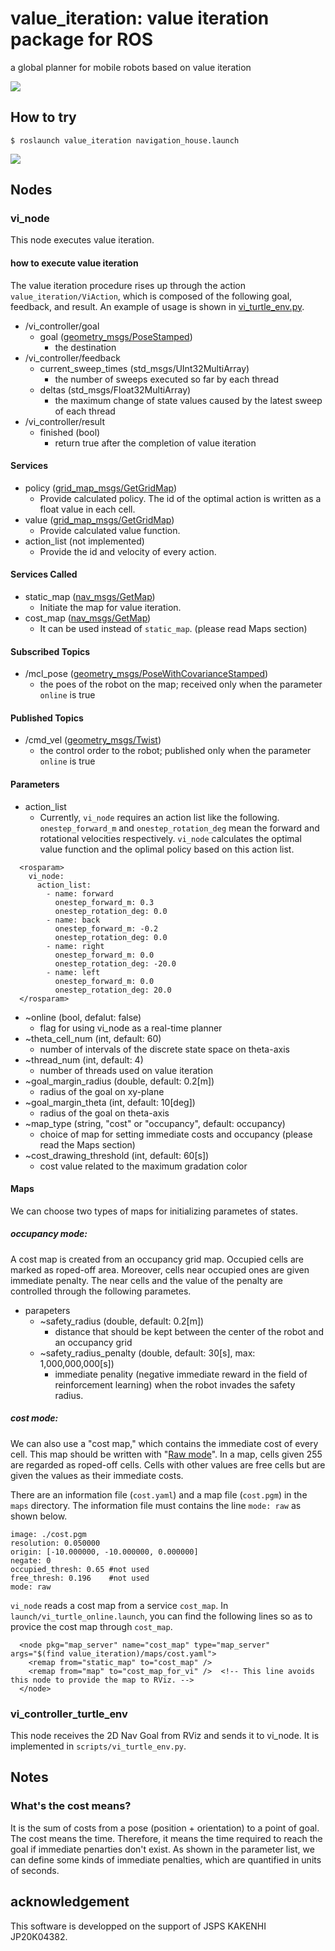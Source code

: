 # value_iteration: value iteration package for ROS

a global planner for mobile robots based on value iteration

[![](https://img.youtube.com/vi/AsjQZ3WDI-Q/0.jpg)](https://www.youtube.com/watch?v=AsjQZ3WDI-Q)

## How to try

```
$ roslaunch value_iteration navigation_house.launch
```

[![](https://img.youtube.com/vi/vozJNzThUdM/0.jpg)](https://www.youtube.com/watch?v=vozJNzThUdM)

## Nodes

### vi_node

This node executes value iteration.

#### how to execute value iteration

The value iteration procedure rises up through the action `value_iteration/ViAction`, which is composed of the following goal, feedback, and result. An example of usage is shown in [vi_turtle_env.py](https://github.com/ryuichiueda/value_iteration/blob/main/scripts/vi_turtle_env.py).

* /vi_controller/goal
    * goal ([geometry_msgs/PoseStamped](http://docs.ros.org/en/melodic/api/geometry_msgs/html/msg/PoseStamped.html))
        * the destination
* /vi_controller/feedback
    * current_sweep_times (std_msgs/UInt32MultiArray)
        * the number of sweeps executed so far by each thread
    * deltas (std_msgs/Float32MultiArray)
        * the maximum change of state values caused by the latest sweep of each thread
* /vi_controller/result
    * finished (bool)
        * return true after the completion of value iteration

#### Services

* policy ([grid_map_msgs/GetGridMap](http://docs.ros.org/en/kinetic/api/grid_map_msgs/html/srv/GetGridMap.html))
    * Provide calculated policy. The id of the optimal action is written as a float value in each cell.
* value ([grid_map_msgs/GetGridMap](http://docs.ros.org/en/kinetic/api/grid_map_msgs/html/srv/GetGridMap.html))
    * Provide calculated value function.
* action_list (not implemented)
    * Provide the id and velocity of every action.

#### Services Called

* static_map ([nav_msgs/GetMap](http://docs.ros.org/en/api/nav_msgs/html/srv/GetMap.html))
    * Initiate the map for value iteration.
* cost_map ([nav_msgs/GetMap](http://docs.ros.org/en/api/nav_msgs/html/srv/GetMap.html))
    * It can be used instead of `static_map`. (please read Maps section)

#### Subscribed Topics

* /mcl_pose ([geometry_msgs/PoseWithCovarianceStamped](http://docs.ros.org/en/melodic/api/geometry_msgs/html/msg/PoseWithCovarianceStamped.html))
    * the poes of the robot on the map; received only when the parameter `online` is true

#### Published Topics

* /cmd_vel ([geometry_msgs/Twist](http://docs.ros.org/en/melodic/api/geometry_msgs/html/msg/Twist.html))
    * the control order to the robot; published only when the parameter `online` is true


#### Parameters

* action_list
    * Currently, `vi_node` requires an action list like the following. `onestep_forward_m` and `onestep_rotation_deg` mean the forward and rotational velocities respectively. `vi_node` calculates the optimal value function and the oplimal policy based on this action list.

```
  <rosparam>
    vi_node:
      action_list:
        - name: forward
          onestep_forward_m: 0.3
          onestep_rotation_deg: 0.0
        - name: back
          onestep_forward_m: -0.2
          onestep_rotation_deg: 0.0
        - name: right
          onestep_forward_m: 0.0
          onestep_rotation_deg: -20.0
        - name: left
          onestep_forward_m: 0.0
          onestep_rotation_deg: 20.0
  </rosparam>
```

* ~online (bool, defalut: false)
    * flag for using vi_node as a real-time planner
* ~theta_cell_num (int, default: 60) 
    * number of intervals of the discrete state space on theta-axis
* ~thread_num (int, default: 4) 
    * number of threads used on value iteration
* ~goal_margin_radius (double, default: 0.2[m]) 
    * radius of the goal on xy-plane
* ~goal_margin_theta (int, default: 10[deg]) 
    * radius of the goal on theta-axis
* ~map_type (string, "cost" or "occupancy", default: occupancy) 
    * choice of map for setting immediate costs and occupancy (please read the Maps section)
* ~cost_drawing_threshold (int, default: 60[s]) 
    * cost value related to the maximum gradation color

#### Maps

We can choose two types of maps for initializing parametes of states. 

##### occupancy mode: 

A cost map is created from an occupancy grid map. Occupied cells are marked as roped-off area. Moreover, cells near occupied ones are given immediate penalty. The near cells and the value of the penalty are controlled through the following parametes. 

* parapeters
    * ~safety_radius (double, default: 0.2[m]) 
        * distance that should be kept between the center of the robot and an occupancy grid 
    * ~safety_radius_penalty (double, default: 30[s], max: 1,000,000,000[s]) 
        * immediate penality (negative immediate reward in the field of reinforcement learning) when the robot invades the safety radius. 

##### cost mode:

We can also use a "cost map," which contains the immediate cost of every cell. This map should be written with "[Raw mode](http://wiki.ros.org/map_server#Raw)". In a map, cells given 255 are regarded as roped-off cells. Cells with other values are free cells but are given the values as their immediate costs. 

There are an information file (`cost.yaml`) and a map file (`cost.pgm`) in the `maps` directory. The information file must contains the line `mode: raw` as shown below.

```
image: ./cost.pgm
resolution: 0.050000
origin: [-10.000000, -10.000000, 0.000000]
negate: 0
occupied_thresh: 0.65 #not used
free_thresh: 0.196    #not used
mode: raw
```

`vi_node` reads a cost map from a service `cost_map`. In `launch/vi_turtle_online.launch`, you can find the following lines so as to provice the cost map through `cost_map`. 

```
  <node pkg="map_server" name="cost_map" type="map_server" args="$(find value_iteration)/maps/cost.yaml">
    <remap from="static_map" to="cost_map" />
    <remap from="map" to="cost_map_for_vi" />  <!-- This line avoids this node to provide the map to RViz. -->
  </node>
```

### vi_controller_turtle_env

This node receives the 2D Nav Goal from RViz and sends it to vi_node. It is implemented in `scripts/vi_turtle_env.py`.

## Notes

### What's the cost means?

It is the sum of costs from a pose (position + orientation) to a point of goal. The cost means the time. Therefore, it means the time required to reach the goal if immediate penarties don't exist. As shown in the parameter list, we can define some kinds of immediate penalties, which are quantified in units of seconds. 

## acknowledgement

This software is developped on the support of JSPS KAKENHI JP20K04382.

